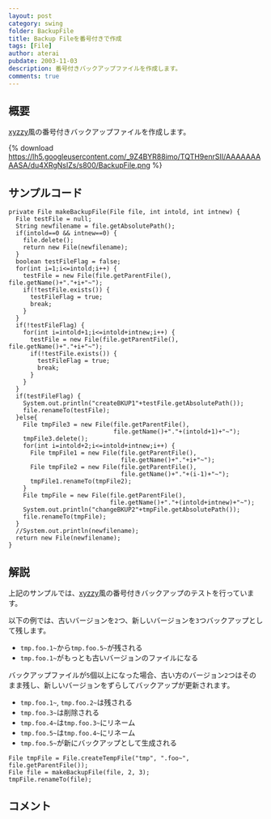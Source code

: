 ```yaml
---
layout: post
category: swing
folder: BackupFile
title: Backup Fileを番号付きで作成
tags: [File]
author: aterai
pubdate: 2003-11-03
description: 番号付きバックアップファイルを作成します。
comments: true
---
```

## 概要
[xyzzy](http://ateraimemo.com/xyzzy.html)風の番号付きバックアップファイルを作成します。

{% download https://lh5.googleusercontent.com/_9Z4BYR88imo/TQTH9enrSII/AAAAAAAAASA/du4XRgNsIZs/s800/BackupFile.png %}

## サンプルコード
<pre class="prettyprint"><code>private File makeBackupFile(File file, int intold, int intnew) {
  File testFile = null;
  String newfilename = file.getAbsolutePath();
  if(intold==0 &amp;&amp; intnew==0) {
    file.delete();
    return new File(newfilename);
  }
  boolean testFileFlag = false;
  for(int i=1;i&lt;=intold;i++) {
    testFile = new File(file.getParentFile(), file.getName()+"."+i+"~");
    if(!testFile.exists()) {
      testFileFlag = true;
      break;
    }
  }
  if(!testFileFlag) {
    for(int i=intold+1;i&lt;=intold+intnew;i++) {
      testFile = new File(file.getParentFile(), file.getName()+"."+i+"~");
      if(!testFile.exists()) {
        testFileFlag = true;
        break;
      }
    }
  }
  if(testFileFlag) {
    System.out.println("createBKUP1"+testFile.getAbsolutePath());
    file.renameTo(testFile);
  }else{
    File tmpFile3 = new File(file.getParentFile(),
                             file.getName()+"."+(intold+1)+"~");
    tmpFile3.delete();
    for(int i=intold+2;i&lt;=intold+intnew;i++) {
      File tmpFile1 = new File(file.getParentFile(),
                               file.getName()+"."+i+"~");
      File tmpFile2 = new File(file.getParentFile(),
                               file.getName()+"."+(i-1)+"~");
      tmpFile1.renameTo(tmpFile2);
    }
    File tmpFile = new File(file.getParentFile(),
                            file.getName()+"."+(intold+intnew)+"~");
    System.out.println("changeBKUP2"+tmpFile.getAbsolutePath());
    file.renameTo(tmpFile);
  }
  //System.out.println(newfilename);
  return new File(newfilename);
}
</code></pre>

## 解説
上記のサンプルでは、[xyzzy](http://ateraimemo.com/xyzzy.html)風の番号付きバックアップのテストを行っています。

以下の例では、古いバージョンを`2`つ、新しいバージョンを`3`つバックアップとして残します。

- `tmp.foo.1~`から`tmp.foo.5~`が残される
- `tmp.foo.1~`がもっとも古いバージョンのファイルになる

<!-- dummy comment line for breaking list -->

バックアップファイルが`5`個以上になった場合、古い方のバージョン`2`つはそのまま残し、新しいバージョンをずらしてバックアップが更新されます。

- `tmp.foo.1~`, `tmp.foo.2~`は残される
- `tmp.foo.3~`は削除される
- `tmp.foo.4~`は`tmp.foo.3~`にリネーム
- `tmp.foo.5~`は`tmp.foo.4~`にリネーム
- `tmp.foo.5~`が新にバックアップとして生成される

<!-- dummy comment line for breaking list -->

<pre class="prettyprint"><code>File tmpFile = File.createTempFile("tmp", ".foo~", file.getParentFile());
File file = makeBackupFile(file, 2, 3);
tmpFile.renameTo(file);
</code></pre>

## コメント
